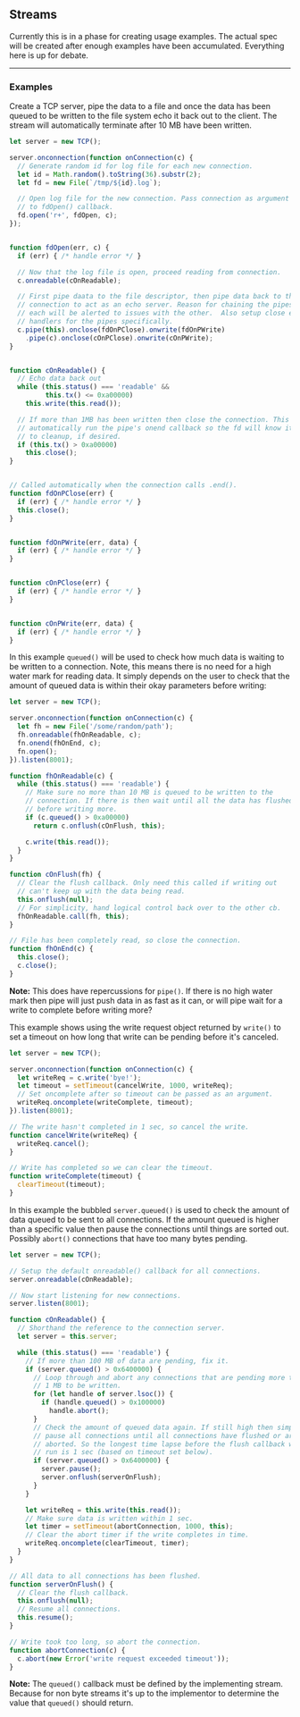 ## Streams

Currently this is in a phase for creating usage examples. The actual spec will
be created after enough examples have been accumulated. Everything here is up
for debate.


------

### Examples

Create a TCP server, pipe the data to a file and once the data has been queued
to be written to the file system echo it back out to the client. The stream
will automatically terminate after 10 MB have been written.
```javascript
let server = new TCP();

server.onconnection(function onConnection(c) {
  // Generate random id for log file for each new connection.
  let id = Math.random().toString(36).substr(2);
  let fd = new File(`/tmp/${id}.log`);

  // Open log file for the new connection. Pass connection as argument
  // to fdOpen() callback.
  fd.open('r+', fdOpen, c);
});


function fdOpen(err, c) {
  if (err) { /* handle error */ }

  // Now that the log file is open, proceed reading from connection.
  c.onreadable(cOnReadable);

  // First pipe daata to the file descriptor, then pipe data back to the
  // connection to act as an echo server. Reason for chaining the pipes is so
  // each will be alerted to issues with the other.  Also setup close event
  // handlers for the pipes specifically.
  c.pipe(this).onclose(fdOnPClose).onwrite(fdOnPWrite)
    .pipe(c).onclose(cOnPClose).onwrite(cOnPWrite);
}


function cOnReadable() {
  // Echo data back out
  while (this.status() === 'readable' &&
         this.tx() <= 0xa00000)
    this.write(this.read());

  // If more than 1MB has been written then close the connection. This will
  // automatically run the pipe's onend callback so the fd will know it's time
  // to cleanup, if desired.
  if (this.tx() > 0xa00000)
    this.close();
}


// Called automatically when the connection calls .end().
function fdOnPClose(err) {
  if (err) { /* handle error */ }
  this.close();
}


function fdOnPWrite(err, data) {
  if (err) { /* handle error */ }
}


function cOnPClose(err) {
  if (err) { /* handle error */ }
}


function cOnPWrite(err, data) {
  if (err) { /* handle error */ }
}
```


In this example `queued()` will be used to check how much data is waiting to be
written to a connection. Note, this means there is no need for a high water
mark for reading data. It simply depends on the user to check that the amount
of queued data is within their okay parameters before writing:
```javascript
let server = new TCP();

server.onconnection(function onConnection(c) {
  let fh = new File('/some/random/path');
  fh.onreadable(fhOnReadable, c);
  fn.onend(fhOnEnd, c);
  fn.open();
}).listen(8001);

function fhOnReadable(c) {
  while (this.status() === 'readable') {
    // Make sure no more than 10 MB is queued to be written to the
    // connection. If there is then wait until all the data has flushed
    // before writing more.
    if (c.queued() > 0xa00000)
      return c.onflush(cOnFlush, this);

    c.write(this.read());
  }
}

function cOnFlush(fh) {
  // Clear the flush callback. Only need this called if writing out
  // can't keep up with the data being read.
  this.onflush(null);
  // For simplicity, hand logical control back over to the other cb.
  fhOnReadable.call(fh, this);
}

// File has been completely read, so close the connection.
function fhOnEnd(c) {
  this.close();
  c.close();
}
```
**Note:** This does have repercussions for `pipe()`. If there is no high water
mark then pipe will just push data in as fast as it can, or will pipe wait for
a write to complete before writing more?


This example shows using the write request object returned by `write()` to set
a timeout on how long that write can be pending before it's canceled.
```javascript
let server = new TCP();

server.onconnection(function onConnection(c) {
  let writeReq = c.write('bye!');
  let timeout = setTimeout(cancelWrite, 1000, writeReq);
  // Set oncomplete after so timeout can be passed as an argument.
  writeReq.oncomplete(writeComplete, timeout);
}).listen(8001);

// The write hasn't completed in 1 sec, so cancel the write.
function cancelWrite(writeReq) {
  writeReq.cancel();
}

// Write has completed so we can clear the timeout.
function writeComplete(timeout) {
  clearTimeout(timeout);
}
```


In this example the bubbled `server.queued()` is used to check the amount of
data queued to be sent to all connections. If the amount queued is higher than
a specific value then pause the connections until things are sorted out.
Possibly `abort()` connections that have too many bytes pending.
```javascript
let server = new TCP();

// Setup the default onreadable() callback for all connections.
server.onreadable(cOnReadable);

// Now start listening for new connections.
server.listen(8001);

function cOnReadable() {
  // Shorthand the reference to the connection server.
  let server = this.server;

  while (this.status() === 'readable') {
    // If more than 100 MB of data are pending, fix it.
    if (server.queued() > 0x6400000) {
      // Loop through and abort any connections that are pending more than
      // 1 MB to be written.
      for (let handle of server.lsoc()) {
        if (handle.queued() > 0x100000)
          handle.abort();
      }
      // Check the amount of queued data again. If still high then simply
      // pause all connections until all connections have flushed or are
      // aborted. So the longest time lapse before the flush callback will
      // run is 1 sec (based on timeout set below).
      if (server.queued() > 0x6400000) {
        server.pause();
        server.onflush(serverOnFlush);
      }
    }

    let writeReq = this.write(this.read());
    // Make sure data is written within 1 sec.
    let timer = setTimeout(abortConnection, 1000, this);
    // Clear the abort timer if the write completes in time.
    writeReq.oncomplete(clearTimeout, timer);
  }
}

// All data to all connections has been flushed.
function serverOnFlush() {
  // Clear the flush callback.
  this.onflush(null);
  // Resume all connections.
  this.resume();
}

// Write took too long, so abort the connection.
function abortConnection(c) {
  c.abort(new Error('write request exceeded timeout'));
}
```
**Note:** The `queued()` callback must be defined by the implementing stream.
Because for non byte streams it's up to the implementor to determine the value
that `queued()` should return.
